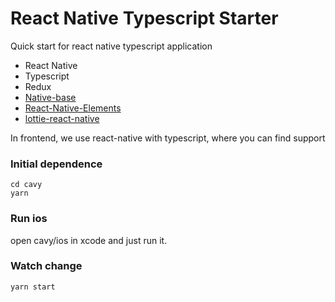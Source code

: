 # React Native Typescript Starter

Quick start for react native typescript application

- React Native
- Typescript
- Redux
- [Native-base](http://nativebase.io)
- [React-Native-Elements](https://github.com/react-native-training/react-native-elements)
- [lottie-react-native](https://github.com/react-native-community/lottie-react-native)

In frontend, we use react-native with typescript, where you can find support

### Initial dependence

```
cd cavy
yarn
```

### Run ios

open cavy/ios in xcode and just run it.

### Watch change

```
yarn start
```
